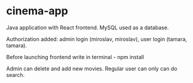 # cinema-app
Java application with React frontend. MySQL used as a database.

Authorization added: admin login (miroslav, miroslav), user login (tamara, tamara).

Before launching frontend write in terminal - npm install

Admin can delete and add new movies. Regular user can only can do search.
